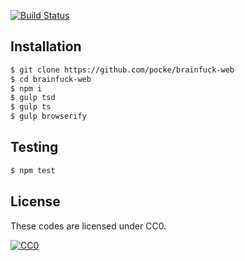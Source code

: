 [![Build Status](https://travis-ci.org/pocke/brainfuck-playground.svg)](https://travis-ci.org/pocke/brainfuck-playground)


Installation
-------------

```sh
$ git clone https://github.com/pocke/brainfuck-web
$ cd brainfuck-web
$ npm i
$ gulp tsd
$ gulp ts
$ gulp browserify
```


Testing
-------

```sh
$ npm test
```

License 
-------

These codes are licensed under CC0.

[![CC0](http://i.creativecommons.org/p/zero/1.0/88x31.png "CC0")](http://creativecommons.org/publicdomain/zero/1.0/deed.en)
